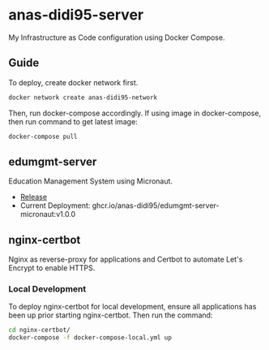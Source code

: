 # anas-didi95-server
My Infrastructure as Code configuration using Docker Compose.

## Guide
To deploy, create docker network first.

```bash
docker network create anas-didi95-network
```

Then, run docker-compose accordingly.
If using image in docker-compose, then run command to get latest image:

```bash
docker-compose pull
```

## edumgmt-server
Education Management System using Micronaut.
- [Release](https://github.com/anas-didi95/edumgmt-server-micronaut/releases/latest)
- Current Deployment: ghcr.io/anas-didi95/edumgmt-server-micronaut:v1.0.0

## nginx-certbot
Nginx as reverse-proxy for applications and Certbot to automate Let's Encrypt to enable HTTPS.

### Local Development
To deploy nginx-certbot for local development, ensure all applications has been up prior starting nginx-certbot.
Then run the command:

```bash
cd nginx-certbot/
docker-compose -f docker-compose-local.yml up
```
